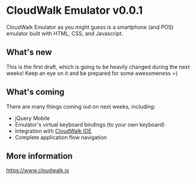 # CloudWalk Emulator v0.0.1

CloudWalk Emulator as you might guess is a smartphone (and POS) emulator built with HTML,
CSS, and Javascript.

## What's new

This is the first draft, which is going to be heavily changed during the next weeks! Keep
an eye on it and be prepared for some awesomeness =)

## What's coming

There are many things coming out on next weeks, including:

* jQuery Mobile
* Emulator's virtual keyboard bindings (to your own keyboard)
* Integration with [CloudWalk IDE](https://ide.cloudwalk.io/hello.rb)
* Complete application flow navigation

## More information

https://www.cloudwalk.io
